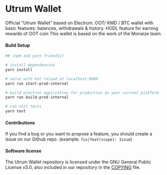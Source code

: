 # Utrum Wallet

Official "Utrum Wallet" based on Electrum.
OOT/ KMD / BTC wallet with basic features: balances, withdrawals & history.
HODL feature for earning rewards of OOT coin
This wallet is based on the work of the Monaize team.

#### Build Setup

``` bash
## (npm and yarn friendly)

# install dependencies
yarn install

# serve with hot reload at localhost:9080
yarn run start-prod-internal

# build electron application for production on your current platform
yarn run build-prod-internal

# run unit tests
yarn test

```
#### Contributions

If you find a bug or you want to propose a feature, you should create a issue on our Github repo. (example: ```fix|feat(scope): Issue```)


#### Software license

The Utrum Wallet repository is licensed under the GNU General Public License v3.0, also included in our repository in the [COPYING](https://gitlab.com/Utrum/utrum-wallet/blob/master/LEGAL/COPYING) file.
